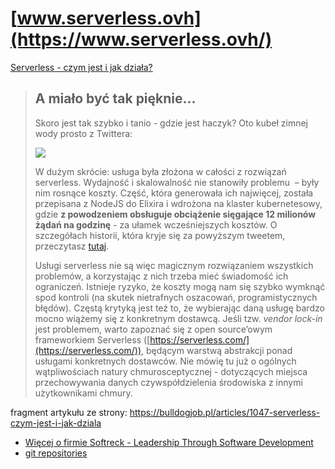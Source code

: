 # [www.serverless.ovh](https://www.serverless.ovh/)

[Serverless - czym jest i jak działa?](https://bulldogjob.pl/articles/1047-serverless-czym-jest-i-jak-dziala)

> ## A miało być tak pięknie...
> 
> Skoro jest tak szybko i tanio - gdzie jest haczyk? Oto kubeł zimnej wody prosto z Twittera:  
>   
> 
> ![](https://cdn.bulldogjob.com/system/photos/files/000/003/538/original/serverless_2.png)
> 
>   
> W dużym skrócie: usługa była złożona w całości z rozwiązań serverless. Wydajność i skalowalność nie stanowiły problemu  – były nim rosnące koszty. Część, która generowała ich najwięcej, została przepisana z NodeJS do Elixira i wdrożona na klaster kubernetesowy, gdzie **z powodzeniem obsługuje obciążenie sięgające 12 milionów żądań na godzinę** - za ułamek wcześniejszych kosztów. O szczegółach historii, która kryje się za powyższym tweetem, przeczytasz [tutaj](https://medium.com/coryodaniel/from-erverless-to-elixir-48752db4d7bc).
> 
> Usługi serverless nie są więc magicznym rozwiązaniem wszystkich problemów, a korzystając z nich trzeba mieć świadomość ich ograniczeń. Istnieje ryzyko, że koszty mogą nam się szybko wymknąć spod kontroli (na skutek nietrafnych oszacowań, programistycznych błędów). Częstą krytyką jest też to, że wybierając daną usługę bardzo mocno wiążemy się z konkretnym dostawcą. Jeśli tzw. _vendor lock-in_ jest problemem, warto zapoznać się z open source’owym frameworkiem Serverless ([https://serverless.com/](https://serverless.com/)), będącym warstwą abstrakcji ponad usługami konkretnych dostawców. Nie mówię tu już o ogólnych wątpliwościach natury chmurosceptycznej - dotyczących miejsca przechowywania danych czywspółdzielenia środowiska z innymi użytkownikami chmury.

fragment artykułu ze strony:
https://bulldogjob.pl/articles/1047-serverless-czym-jest-i-jak-dziala


+ [Więcej o firmie Softreck - Leadership Through Software Development](https://softreck.com/)
+ [git repositories](https://git.softreck.com/)
